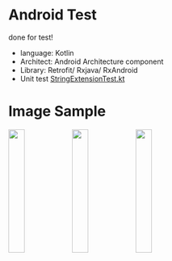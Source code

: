 # Android Test

done for test!
* language: Kotlin
* Architect: Android Architecture component
* Library: Retrofit/ Rxjava/ RxAndroid
* Unit test [StringExtensionTest.kt](https://github.com/laitr01/android_tk_test/blob/master/app/src/test/java/com/bestapplication/tikiandroidtest/StringExtensionTest.kt)

# Image Sample

<img src="https://i.imgur.com/F1Ti1Uy.jpg" width=25% /><img src="https://i.imgur.com/cJVFSS1.jpg" width=25% /><img src="https://i.imgur.com/hItI2mA.jpg" width=25% />
